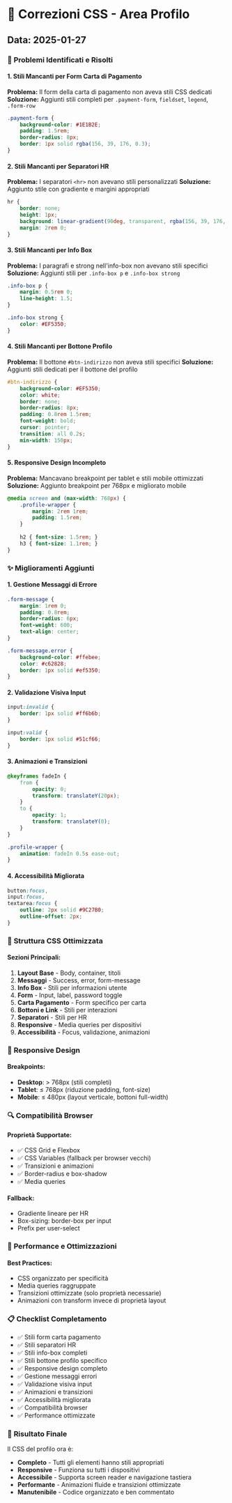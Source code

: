 # 🔧 Correzioni CSS - Area Profilo

## Data: 2025-01-27

### 🚨 **Problemi Identificati e Risolti**

#### 1. **Stili Mancanti per Form Carta di Pagamento**
**Problema:** Il form della carta di pagamento non aveva stili CSS dedicati
**Soluzione:** Aggiunti stili completi per `.payment-form`, `fieldset`, `legend`, `.form-row`

```css
.payment-form {
    background-color: #1E1B2E;
    padding: 1.5rem;
    border-radius: 8px;
    border: 1px solid rgba(156, 39, 176, 0.3);
}
```

#### 2. **Stili Mancanti per Separatori HR**
**Problema:** I separatori `<hr>` non avevano stili personalizzati
**Soluzione:** Aggiunto stile con gradiente e margini appropriati

```css
hr {
    border: none;
    height: 1px;
    background: linear-gradient(90deg, transparent, rgba(156, 39, 176, 0.5), transparent);
    margin: 2rem 0;
}
```

#### 3. **Stili Mancanti per Info Box**
**Problema:** I paragrafi e strong nell'info-box non avevano stili specifici
**Soluzione:** Aggiunti stili per `.info-box p` e `.info-box strong`

```css
.info-box p {
    margin: 0.5rem 0;
    line-height: 1.5;
}

.info-box strong {
    color: #EF5350;
}
```

#### 4. **Stili Mancanti per Bottone Profilo**
**Problema:** Il bottone `#btn-indirizzo` non aveva stili specifici
**Soluzione:** Aggiunti stili dedicati per il bottone del profilo

```css
#btn-indirizzo {
    background-color: #EF5350;
    color: white;
    border: none;
    border-radius: 8px;
    padding: 0.8rem 1.5rem;
    font-weight: bold;
    cursor: pointer;
    transition: all 0.2s;
    min-width: 150px;
}
```

#### 5. **Responsive Design Incompleto**
**Problema:** Mancavano breakpoint per tablet e stili mobile ottimizzati
**Soluzione:** Aggiunto breakpoint per 768px e migliorato mobile

```css
@media screen and (max-width: 768px) {
    .profile-wrapper {
        margin: 2rem 1rem;
        padding: 1.5rem;
    }
    
    h2 { font-size: 1.5rem; }
    h3 { font-size: 1.1rem; }
}
```

### ✨ **Miglioramenti Aggiunti**

#### 1. **Gestione Messaggi di Errore**
```css
.form-message {
    margin: 1rem 0;
    padding: 0.8rem;
    border-radius: 6px;
    font-weight: 600;
    text-align: center;
}

.form-message.error {
    background-color: #ffebee;
    color: #c62828;
    border: 1px solid #ef5350;
}
```

#### 2. **Validazione Visiva Input**
```css
input:invalid {
    border: 1px solid #ff6b6b;
}

input:valid {
    border: 1px solid #51cf66;
}
```

#### 3. **Animazioni e Transizioni**
```css
@keyframes fadeIn {
    from {
        opacity: 0;
        transform: translateY(20px);
    }
    to {
        opacity: 1;
        transform: translateY(0);
    }
}

.profile-wrapper {
    animation: fadeIn 0.5s ease-out;
}
```

#### 4. **Accessibilità Migliorata**
```css
button:focus,
input:focus,
textarea:focus {
    outline: 2px solid #9C27B0;
    outline-offset: 2px;
}
```

### 🎯 **Struttura CSS Ottimizzata**

#### **Sezioni Principali:**
1. **Layout Base** - Body, container, titoli
2. **Messaggi** - Success, error, form-message
3. **Info Box** - Stili per informazioni utente
4. **Form** - Input, label, password toggle
5. **Carta Pagamento** - Form specifico per carta
6. **Bottoni e Link** - Stili per interazioni
7. **Separatori** - Stili per HR
8. **Responsive** - Media queries per dispositivi
9. **Accessibilità** - Focus, validazione, animazioni

### 📱 **Responsive Design**

#### **Breakpoints:**
- **Desktop**: > 768px (stili completi)
- **Tablet**: ≤ 768px (riduzione padding, font-size)
- **Mobile**: ≤ 480px (layout verticale, bottoni full-width)

### 🔍 **Compatibilità Browser**

#### **Proprietà Supportate:**
- ✅ CSS Grid e Flexbox
- ✅ CSS Variables (fallback per browser vecchi)
- ✅ Transizioni e animazioni
- ✅ Border-radius e box-shadow
- ✅ Media queries

#### **Fallback:**
- Gradiente lineare per HR
- Box-sizing: border-box per input
- Prefix per user-select

### 🚀 **Performance e Ottimizzazioni**

#### **Best Practices:**
- CSS organizzato per specificità
- Media queries raggruppate
- Transizioni ottimizzate (solo proprietà necessarie)
- Animazioni con transform invece di proprietà layout

### 📋 **Checklist Completamento**

- ✅ Stili form carta pagamento
- ✅ Stili separatori HR
- ✅ Stili info-box completi
- ✅ Stili bottone profilo specifico
- ✅ Responsive design completo
- ✅ Gestione messaggi errori
- ✅ Validazione visiva input
- ✅ Animazioni e transizioni
- ✅ Accessibilità migliorata
- ✅ Compatibilità browser
- ✅ Performance ottimizzate

### 🎨 **Risultato Finale**

Il CSS del profilo ora è:
- **Completo** - Tutti gli elementi hanno stili appropriati
- **Responsive** - Funziona su tutti i dispositivi
- **Accessibile** - Supporta screen reader e navigazione tastiera
- **Performante** - Animazioni fluide e transizioni ottimizzate
- **Manutenibile** - Codice organizzato e ben commentato
